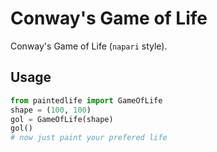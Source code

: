 # Conway's Game of Life

Conway's Game of Life (`napari` style). 


## Usage
```Python
from paintedlife import GameOfLife
shape = (100, 100)
gol = GameOfLife(shape)
gol()
# now just paint your prefered life
```

